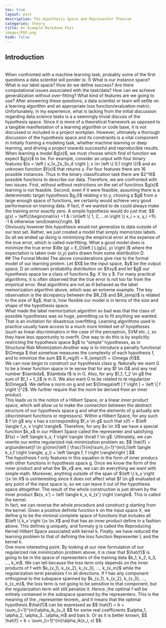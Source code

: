 ```yaml
---
toc: true
layout: post
description: The Hypothesis Space and Representer Theorum
categories: theory
title: An Example Markdown Post
images/PGD.png
hide: false
---
```


## Introduction
<br>
When confronted with a machine learning task, probably some of the first questions a data scientist will ponder is: 1) What is our instance space? What is our label space? How do we define success? Are there computational issues associated with the task/data? How can we achieve generalization without over-fitting? What kind of features are we going to use? After answering these questions, a data scientist or team will settle on a learning algorithm and an appropriate loss function/evaluation metric. Unfortunately, in my experience, what is lacking from the initial discussion regarding data science tasks is a a seemingly trivial discuss of the hypothesis space. Since it is more of a theoretical framework as opposed to a tangible manifestation of a learning algorithm or code base, it is not discussed or included in a project workplan. However, ultimately a thorough discussion of the hypothesis space and its constraints is a vital component in initially framing a modeling task, whether machine learning or deep learning, and driving a project towards successful and reproducible results. 
<br>
When learning a model $g(x)$, we must choose which find of function we expect $g(x)$ to be. For example, consider an unput with four binary features $(x = \left [ x_1x_2x_3x_4 \right ]; x \in \left \{ 0,1 \right \})$ and an unknown function $f(x)$ that returns y. For four features there are 16 possible instances. Thus in the binary classification task there are $2^16$ possible functions to describe our data. Therefore, we are confronted with two issues. First, without without restrictions on the set of functinos $g(x)$ learning is not feasible. Second, even if it were feasible, assuming there is a deterministic target hypothesis $g_0$ relating x to y, chosing a $g$ from a large enough space of functions, we certainly would achieve very good performance on training data. If fact, if we wanted to de could always make the training error exactly zero. A simple hypothesis would do just that: 
$$ g(x) = \left\{\begin{matrix}
+1 & i \in\left \{ 1, 2, ...m \right \} x_i = x, y_i =1\\ 
-1 & otherwise
\end{matrix}\right. $$
<br>
Obviously however this hypothesis would not generalize to data outside of our test set. Rather, we just created a model that simply memorizes labels. So all we ended up doing is minimizing the empirical error at the expense of the true error,
which is called overfitting. What a good model does is minimize the true error $\Re (g) = E_D\left [ L(g(x), y) \right ]$ where the expectation is taken over (x,y) pairs drawn from some distribution D. 
<br>
## The Formal Model
The above considerations give rise to the formal model of our learning prolem. Let $X$ be the input space, $y$ be the output space, D an unknown probability distribution on $Xxy$ and let $g$ our hypothesis space be a class of functions $g: X \to y $. For many practical algorithms, it is often observed that the true error is not too far from the empirical error. Real algorithms are not as ill behaved as the label memorization algorithm above, which was an extreme example. The key observation is the dicrepancy between the $R_D$ and $R_{emp}$ is related to the size of $g$, that is, how flexible our model is in terms of the size and shape of the hypothesis space. 
<br>
What made the label memorization algorithm so bad was that the class of possible hypotheses was so huge, permitting us to fit anything we wanted. That is an invitation for disastrous overfitting. Learning algorithms used in practice usually have access to a much more limited set of hyoptheses (such as linear discriminators in the case of the perceptron, SVM etc..), so they have less opportunity to overfit. One way to do this is by explicitly restricting the hypothesis space $g$ to “simple” hypotheses, as in Structural Risk Minimization.Another way is to introduce a penalty functional $\Omega $ that somehow measures the complexity of each hypothesis f, and to minimize the sum $$ R_reg(f) = R_{emp}(f) +  \Omega (f)$$.
<br>
We can now begin to construct our hypothesis class g. Naturally we want G to be a linear function space in te sense that for any $f \in G$ and any real number $\lambda$, $\lambda f$ is in G. Also, for any $f_1, f_2 \in g$ the sum of $f_1 + f_2$ is in G. We also want G to be related to te regularizer $\Omega$. We define a norm on g and set $\Omega\left [ f \right ] =  \left \| f \right \|^2$. We further require that the norm be derived from an inner product. 
<br>
This leads us to the notion of a Hilbert Space, or a linear inner product space, which will allow us to make the connection between the abstract structure of our hypothesis space g and what the elements of g actually are (discriminant functions or regressors). Within a Hilbert Space, for any such $ f \in g$ any x has a corresponding $f_x \in g$ such that x(f) = $\left \langle f_x, x \right \rangle$. Therefore, for any $x \in X$ we have a special function $k_x$ in our Hilbert Space called the representer and satisfying $f(x) = \left \langle k_x, f \right \rangle \forall f \in g$. Ultimately, we can rewrite our entire regularized risk minimization problem as: 
$$ \hat{f} = arg\underset{f \in g}{min}\left [ \frac{1}{m}\sum_{i=1}^{m}L(\left \langle k_x,f \right \rangle, y_i) + \left \langle f, f \right \rangle\right ] $$
<br>
The hypothesis f only features in this equation in the form of inner producs with other functions in hypothesis space g. Once we know the form of the inner product and what the $k_x$ are, we can do everything we want with simple math. Moreover, anything outside of the span of $\left \{ k_x \right \}x \in X$ is uninteresting since it does not affect what $f \in g$ evaluated at any point of the input space is, so we can leave it out of the hypothesis space altogether. The result of the whole construction is just driven by the inner product $k(x, x') = \left \langle k_x, k_{x'} \right \rangle$. This is called the kernel. 
<br>
In fact, we can reverse the whole procedure and construct g starting from the kernel. Given a positive definite function k on the input space X, we define g to be the minimal complete space of functions that includes all $\left \{ k_x \right \}x \in X$ and that has an inner product define in a fashion above. This defines g uniquely, and formaly g is called the Reproducing Kernel Hilbert Space associated with kernel k. Finally. we have reduced the learning problem to that of defining the loss function Representer L and the kernel k.
<br>
One more interesting point. By looking at our new formulation of our regularized risk minimization problem above, it is clear that $\hat{f}$ is going to be in the space of representers of the training data $k_1, k_2, k_3, ..., k_m$. We can tell because the loss term only depends on the inner products of f with $k_{x_1}, k_{x_2}, k_{x_3}, ..., k_{x_m}$ while the regularization term penalizes f in all directions. If f has any component orthogonal to the subspace spanned by $k_{x_1}, k_{x_2}, k_{x_3}, ..., k_{x_m}$, the loss term is not going to be sensitive to that component, but the regularization term will still penalize it. Hence ,the optimal f will be entirely contained in the subspace spanned by the representers. This is  the meaning of the _representer teorem_ and it means that the optimal hypothesis $\hat{f}$ can be expressed as 
$$ \hat{f} = b + \sum_{i=1}^{m}\alpha_ik_{x_i} $$
for some real coefficients $\alpha_1, \alpha_2, \alpha_3...\alpha_m$ and bais b. Or as it is better known, 
$$ \hat{f} = b + \sum_{i=1}^{m}\alpha_ik(x_i, x) $$.

